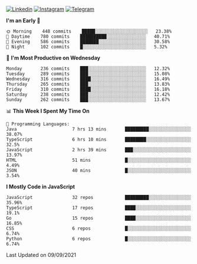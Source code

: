 [![Linkedin](https://img.shields.io/badge/-Archie-blue?style=flat-square&labelColor=gray&logo=Linkedin&logoColor=white&link=https://www.linkedin.com/in/archisdi)](https://www.linkedin.com/in/archisdi)
[![Instagram](https://img.shields.io/badge/-@archisdi-orange?style=flat-square&labelColor=gray&logo=Instagram&logoColor=white&link=https://www.instagram.com/archisdi)](https://www.instagram.com/archisdi)
[![Telegram](https://img.shields.io/badge/-aai-informational?style=flat-square&labelColor=gray&logo=telegram&logoColor=white&link=https://t.me/archisdi)](https://t.me/archisdi)

<!--START_SECTION:waka-->
**I'm an Early 🐤** 

```text
🌞 Morning    448 commits    █████░░░░░░░░░░░░░░░░░░░░   23.38% 
🌆 Daytime    780 commits    ██████████░░░░░░░░░░░░░░░   40.71% 
🌃 Evening    586 commits    ███████░░░░░░░░░░░░░░░░░░   30.58% 
🌙 Night      102 commits    █░░░░░░░░░░░░░░░░░░░░░░░░   5.32%

```
📅 **I'm Most Productive on Wednesday** 

```text
Monday       236 commits    ███░░░░░░░░░░░░░░░░░░░░░░   12.32% 
Tuesday      289 commits    ███░░░░░░░░░░░░░░░░░░░░░░   15.08% 
Wednesday    316 commits    ████░░░░░░░░░░░░░░░░░░░░░   16.49% 
Thursday     265 commits    ███░░░░░░░░░░░░░░░░░░░░░░   13.83% 
Friday       310 commits    ████░░░░░░░░░░░░░░░░░░░░░   16.18% 
Saturday     238 commits    ███░░░░░░░░░░░░░░░░░░░░░░   12.42% 
Sunday       262 commits    ███░░░░░░░░░░░░░░░░░░░░░░   13.67%

```


📊 **This Week I Spent My Time On** 

```text
💬 Programming Languages: 
Java                     7 hrs 13 mins       █████████░░░░░░░░░░░░░░░░   38.07% 
TypeScript               6 hrs 10 mins       ████████░░░░░░░░░░░░░░░░░   32.5% 
JavaScript               2 hrs 39 mins       ███░░░░░░░░░░░░░░░░░░░░░░   13.97% 
HTML                     51 mins             █░░░░░░░░░░░░░░░░░░░░░░░░   4.49% 
JSON                     40 mins             █░░░░░░░░░░░░░░░░░░░░░░░░   3.54%

```

**I Mostly Code in JavaScript** 

```text
JavaScript               32 repos            █████████░░░░░░░░░░░░░░░░   35.96% 
TypeScript               17 repos            ████░░░░░░░░░░░░░░░░░░░░░   19.1% 
Go                       15 repos            ████░░░░░░░░░░░░░░░░░░░░░   16.85% 
CSS                      6 repos             █░░░░░░░░░░░░░░░░░░░░░░░░   6.74% 
Python                   6 repos             █░░░░░░░░░░░░░░░░░░░░░░░░   6.74%

```



 Last Updated on 09/09/2021
<!--END_SECTION:waka-->